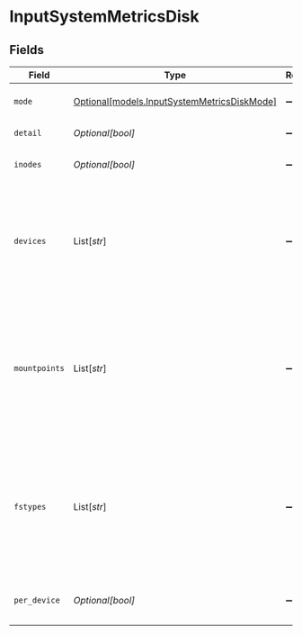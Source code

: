 # InputSystemMetricsDisk


## Fields

| Field                                                                                                                                                                             | Type                                                                                                                                                                              | Required                                                                                                                                                                          | Description                                                                                                                                                                       |
| --------------------------------------------------------------------------------------------------------------------------------------------------------------------------------- | --------------------------------------------------------------------------------------------------------------------------------------------------------------------------------- | --------------------------------------------------------------------------------------------------------------------------------------------------------------------------------- | --------------------------------------------------------------------------------------------------------------------------------------------------------------------------------- |
| `mode`                                                                                                                                                                            | [Optional[models.InputSystemMetricsDiskMode]](../models/inputsystemmetricsdiskmode.md)                                                                                            | :heavy_minus_sign:                                                                                                                                                                | Select the level of detail for disk metrics                                                                                                                                       |
| `detail`                                                                                                                                                                          | *Optional[bool]*                                                                                                                                                                  | :heavy_minus_sign:                                                                                                                                                                | Generate full disk metrics                                                                                                                                                        |
| `inodes`                                                                                                                                                                          | *Optional[bool]*                                                                                                                                                                  | :heavy_minus_sign:                                                                                                                                                                | Generate filesystem inode metrics                                                                                                                                                 |
| `devices`                                                                                                                                                                         | List[*str*]                                                                                                                                                                       | :heavy_minus_sign:                                                                                                                                                                | Block devices to include/exclude. Examples: sda*, !loop*. Wildcards and ! (not) operators are supported. All devices are included if this list is empty.                          |
| `mountpoints`                                                                                                                                                                     | List[*str*]                                                                                                                                                                       | :heavy_minus_sign:                                                                                                                                                                | Filesystem mountpoints to include/exclude. Examples: /, /home, !/proc*, !/tmp. Wildcards and ! (not) operators are supported. All mountpoints are included if this list is empty. |
| `fstypes`                                                                                                                                                                         | List[*str*]                                                                                                                                                                       | :heavy_minus_sign:                                                                                                                                                                | Filesystem types to include/exclude. Examples: ext4, !*tmpfs, !squashfs. Wildcards and ! (not) operators are supported. All types are included if this list is empty.             |
| `per_device`                                                                                                                                                                      | *Optional[bool]*                                                                                                                                                                  | :heavy_minus_sign:                                                                                                                                                                | Generate separate metrics for each device                                                                                                                                         |